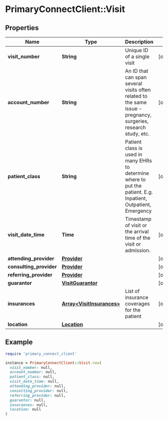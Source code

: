 # PrimaryConnectClient::Visit

## Properties

| Name | Type | Description | Notes |
| ---- | ---- | ----------- | ----- |
| **visit_number** | **String** | Unique ID of a single visit | [optional] |
| **account_number** | **String** | An ID that can span several visits often related to the same issue - pregnancy, surgeries, research study, etc. | [optional] |
| **patient_class** | **String** | Patient class is used in many EHRs to determine where to put the patient. E.g. Inpatient, Outpatient, Emergency | [optional] |
| **visit_date_time** | **Time** | Timestamp of visit or the arrival time of the visit or admission. | [optional] |
| **attending_provider** | [**Provider**](Provider.md) |  | [optional] |
| **consulting_provider** | [**Provider**](Provider.md) |  | [optional] |
| **referring_provider** | [**Provider**](Provider.md) |  | [optional] |
| **guarantor** | [**VisitGuarantor**](VisitGuarantor.md) |  | [optional] |
| **insurances** | [**Array&lt;VisitInsurances&gt;**](VisitInsurances.md) | List of insurance coverages for the patient | [optional] |
| **location** | [**Location**](Location.md) |  | [optional] |

## Example

```ruby
require 'primary_connect_client'

instance = PrimaryConnectClient::Visit.new(
  visit_number: null,
  account_number: null,
  patient_class: null,
  visit_date_time: null,
  attending_provider: null,
  consulting_provider: null,
  referring_provider: null,
  guarantor: null,
  insurances: null,
  location: null
)
```

